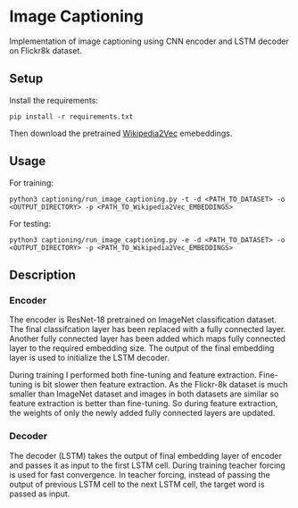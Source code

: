 # Image Captioning
Implementation of image captioning using CNN encoder and LSTM decoder on Flickr8k dataset.

## Setup
Install the requirements:
```
pip install -r requirements.txt
```
Then download the pretrained
[Wikipedia2Vec](https://wikipedia2vec.github.io/wikipedia2vec/pretrained/) 
emebeddings.
## Usage
For training:
```
python3 captioning/run_image_captioning.py -t -d <PATH_TO_DATASET> -o <OUTPUT_DIRECTORY> -p <PATH_TO_Wikipedia2Vec_EMBEDDINGS>
```
For testing:
```
python3 captioning/run_image_captioning.py -e -d <PATH_TO_DATASET> -o <OUTPUT_DIRECTORY> -p <PATH_TO_Wikipedia2Vec_EMBEDDINGS>
```
## Description
### Encoder
The encoder is ResNet-18 pretrained on ImageNet classification dataset. The final classifcation layer has been replaced with a fully connected layer. Another fully connected layer has been added which maps fully connected layer to the required embedding size. The output of the final embedding layer is used to initialize the LSTM decoder.

During training I performed both fine-tuning and feature extraction. Fine-tuning is bit slower then feature extraction. As the Flickr-8k dataset is much smaller than ImageNet dataset and images in both datasets are similar so feature extraction is better than fine-tuning. So during feature extraction, the weights of only the newly added fully connected layers are updated. 

### Decoder
The decoder (LSTM) takes the output of final embedding layer of encoder and passes it as input to the first LSTM cell.
During training teacher forcing is used for fast convergence. In teacher forcing, instead of passing the output of previous LSTM cell to the next LSTM cell, the target word is passed as input.
